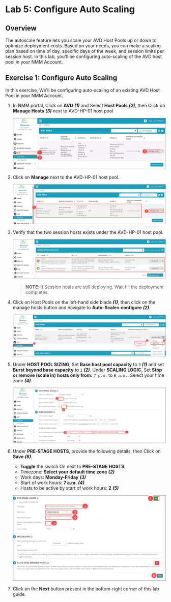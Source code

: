 # Lab 5: Configure Auto Scaling

## Overview

The autoscale feature lets you scale your AVD Host Pools up or down to optimize deployment costs. Based on your needs, you can make a scaling plan based on time of day, specific days of the week, and session limits per session host. In this lab, you'll be configuring auto-scaling of the AVD host pool in your NMM Account. 

## Exercise 1: Configure Auto Scaling

In this exercise, We'll be configuring auto-scaling of an existing AVD Host Pool in your NMM Account.  
   
1. In NMM portal, Click on **AVD** ***(1)*** and Select **Host Pools** ***(2)***, then Click on **Manage Hosts** ***(3)*** next to AVD-HP-01 host pool

   ![](media/up2.png)
   

1. Click on **Manage** next to the AVD-HP-01 host pool.

   ![](media/2ss11.png)
   
1. Verify that the two session hosts exists under the AVD-HP-01 host pool.

   ![](media/2ss14.png)
    
   >**NOTE**: If Session hosts are still deploying. Wait till the deployment completes.

1. Click on Host Pools on the left-hand side blade ***(1)***, then click on the manage hosts button and navigate to **Auto-Scale> configure** ***(2)***.

   ![](media/5s1.png)
   
1. Under **HOST POOL SIZING**, Set **Base host pool capacity** to ```3``` ***(1)*** and set **Burst beyond base capacity** to ```1``` ***(2)***. Under **SCALING LOGIC**, Set **Stop or remove (scale in) hosts only from:** ```7 p.m.``` to ```6 a.m.```. Select your time zone ***(4)***.

   ![](media/5s2.png)
   
1. Under **PRE-STAGE HOSTS**, provide the following details, then Click on **Save** ***(6)***.

   - **Toggle** the switch On next to **PRE-STAGE HOSTS**.
   - Timezone: **Select your default time zone** ***(2)***
   - Work days: **Monday-Friday** ***(3)***
   - Start of work hours: **7 a.m.** ***(4)***
   - Hosts to be active by start of work hours: **2** ***(5)***

   ![](media/5s3.png)
   
1. Click on the **Next** button present in the bottom-right corner of this lab guide.



